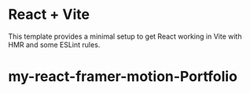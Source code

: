 # React + Vite

This template provides a minimal setup to get React working in Vite with HMR and some ESLint rules.

# my-react-framer-motion-Portfolio

